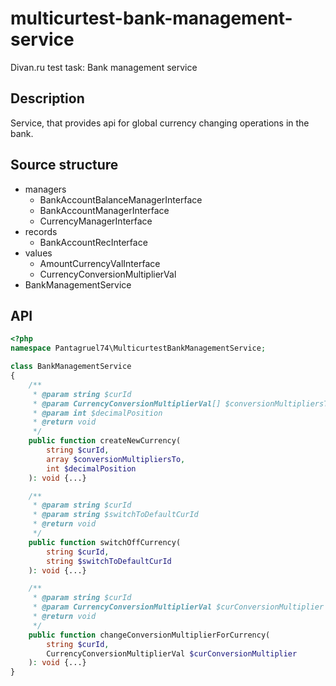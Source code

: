 # multicurtest-bank-management-service
Divan.ru test task: Bank management service


## Description
Service, that provides api for global currency changing operations in the bank.


## Source structure
- managers
  - BankAccountBalanceManagerInterface
  - BankAccountManagerInterface
  - CurrencyManagerInterface
- records
  - BankAccountRecInterface
- values
  - AmountCurrencyValInterface
  - CurrencyConversionMultiplierVal
- BankManagementService


## API
```php
<?php
namespace Pantagruel74\MulticurtestBankManagementService;

class BankManagementService
{
    /**
     * @param string $curId
     * @param CurrencyConversionMultiplierVal[] $conversionMultipliersTo
     * @param int $decimalPosition
     * @return void
     */
    public function createNewCurrency(
        string $curId,
        array $conversionMultipliersTo,
        int $decimalPosition
    ): void {...}

    /**
     * @param string $curId
     * @param string $switchToDefaultCurId
     * @return void
     */
    public function switchOffCurrency(
        string $curId,
        string $switchToDefaultCurId
    ): void {...}

    /**
     * @param string $curId
     * @param CurrencyConversionMultiplierVal $curConversionMultiplier
     * @return void
     */
    public function changeConversionMultiplierForCurrency(
        string $curId,
        CurrencyConversionMultiplierVal $curConversionMultiplier
    ): void {...}
}
```
